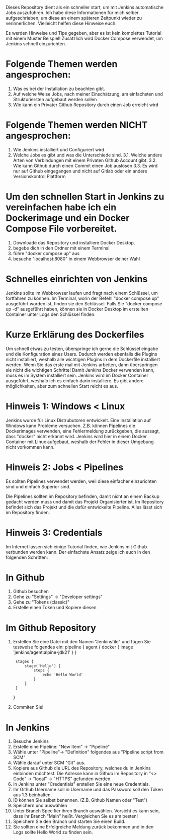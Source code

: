 Dieses Repository dient als ein schneller start, um mit Jenkins automatische Jobs auszuführen.
Ich habe diese Informationen für mich selber aufgeschrieben, um diese an einem späteren Zeitpunkt wieder zu verinnerlichen. 
Vielleicht helfen diese Hinweise euch.

Es werden Hinweise und Tips gegeben, aber es ist kein komplettes Tutorial mit einem Muster Beispiel! 
Zusätzlich wird Docker Compose verwendet, um Jenkins schnell einzurichten.

# Folgende Themen werden angesprochen:
1. Was es bei der Installation zu beachten gibt.
2. Auf welche Weise Jobs, nach meiner Einschätzung, am einfachsten und Strukturiersten aufgebaut werden sollen
3. Wie kann ein Privater Github Repository durch einen Job erreicht wird 

# Folgende Themen werden NICHT angesprochen:
1. Wie Jenkins installiert und Configuriert wird.
2. Welche Jobs es gibt und was die Unterschiede sind.
3.1. Welche andere Arten von Verbindungen mit einem Privaten Github Account gibt.
3.2. Wie kann Github durch einen Commit einen Job auslösen
3.3. Es wird nur auf Github eingegangen und nicht auf Gitlab oder ein andere Versionskontrol Plattform

# Um den schnellen Start in Jenkins zu vereinfachen habe ich ein Dockerimage und ein Docker Compose File vorbereitet.
1. Downloade das Repository und installiere Docker Desktop.
2. begebe dich in den Ordner mit einem Terminal
3. führe "docker compose up" aus
4. besuche "localhost:8080" in einem Webbrowser deiner Wahl

# Schnelles einrichten von Jenkins
Jenkins sollte im Webbrowser laufen und fragt nach einem Schlüssel, um fortfahren zu können. 
Im Terminal, worin der Befehl "docker compose up" ausgeführt worden ist, finden sie den Schlüssel.
Falls Sie "docker compose up -d" ausgeführt haben, können sie in Docker Desktop im erstellten Container unter Logs den Schlüssel finden.

# Kurze Erklärung des Dockerfiles
Um schnell etwas zu testen, überspringe ich gerne die Schlüssel eingabe und die Konfiguration eines Users.
Dadurch werden ebenfalls die Plugins nicht installiert, weshalb alle wichtigen Plugins in dem Dockerfile installiert werden.
Wenn Sie das erste mal mit Jenkins arbeiten, dann überspringen sie nicht die wichtigen Schritte!
Damit Jenkins Docker verwenden kann, muss es im System installiert sein. Jenkins wird im Docker Container ausgeführt, weshalb ich es einfach darin installiere. Es gibt andere möglichkeiten, aber zum schnellen Start reicht es aus.

# Hinweis 1: Windows < Linux
Jenkins wurde für Linux Distrubutoren entwickelt. 
Eine Installation auf Windows kann Probleme versuchen. Z.B. können Pipelines die Dockerimages verwenden, eine Fehlermeldung zurückgeben, die aussagt, dass "docker" nicht erkannt wird. 
Jenkins wird hier in einem Docker Container mit Linux aufgebaut, weshalb der Fehler in dieser Umgebung nicht vorkommen kann. 

# Hinweis 2: Jobs < Pipelines
Es sollten Pipelines verwendet werden, weil diese einfacher einzurichten sind und einfach Superior sind.

Die Pipelines sollten im Repository befinden, damit nicht an einem Backup gedacht werden muss und damit das Projekt Organisierter ist. 
Im Repository befindet sich das Projekt und die dafür entwickelte Pipeline.
Alles lässt sich im Repository finden.

# Hinweis 3: Credentials
Im Internet lassen sich einige Tutorial finden, wie Jenkins mit Github verbunden werden kann.
Der einfachste Ansatz zeige ich euch in den folgenden Schritten:
# In Github
1. Github besuchen
2. Gehe zu "Settings" -> "Developer settings"
3. Gehe zu "Tokens (classic)"
4. Erstelle einen Token und Kopiere diesen

# Im Github Repository
1. Erstellen Sie eine Datei mit den Namen "Jenkinsfile" und fügen Sie testweise folgendes ein:
    pipeline {
        agent {
            docker {
                image 'jenkins/agent:alpine-jdk21'
            }
        }
        
        stages {
            stage('Hello') {
                steps {
                    echo 'Hello World'
                }
            }
        }
    }
2. Commiten Sie!

# In Jenkins
1. Besuche Jenkins
2. Erstelle eine Pipeline: "New Item" -> "Pipeline"
3. Wähle unter "Pipeline"-> "Definition" folgendes aus "Pipeline script from SCM"
4. Wähle darauf unter SCM "Git" aus.
5. Kopiere aus Github die URL des Repository, welches du in Jenkins einbinden möchtest.
  Die Adresse kann in Github im Repository in "<> Code" -> "local" -> "HTTPS" gefunden werden.
6. In Jenkins unter "Credentials" erstellen Sie eine neue Credentials.
7. Ihr Github Username soll in Username und das Password soll den Token aus 1.3 beinhalten.
8. ID können Sie selbst benennen. (Z.B. Github Namen oder "Test")
9. Speichern und auswählen
10. Unter Branch Specifier ihren Branch auswählen. Vorsicht es kann sein, dass ihr Branch "Main" heißt. Vergleichen Sie es am besten!
11. Speichern Sie den Branch und starten Sie einen Build.
12. Sie sollten eine Erfolgreiche Meldung zurück bekommen und in den Logs sollte Hello World zu finden sein.
